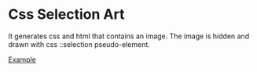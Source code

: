 # Css Selection Art

It generates css and html that contains an image. The image is hidden and drawn with css ::selection pseudo-element.

[Example](http://ucnv.github.io/css-selection-art/)

